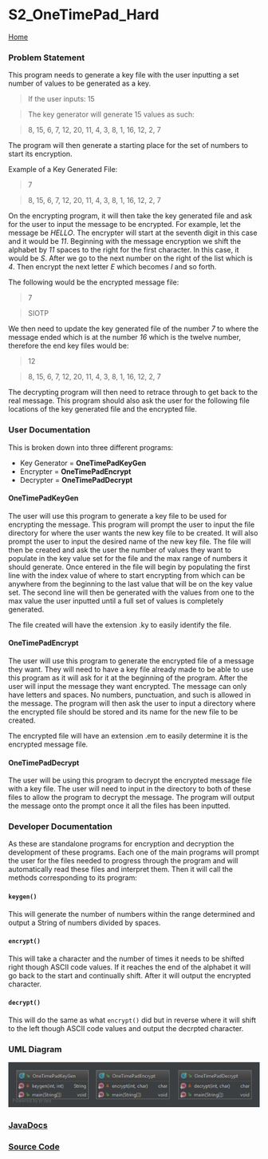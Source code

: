 # S2_OneTimePad_Hard

[Home](https://github.com/Aleyx4/Introduction-to-Software-Design-Fall-2017 "Home")

### Problem Statement
This program needs to generate a key file with the user inputting a set number of values to be generated as a key.

>If the user inputs: 15

>The key generator will generate 15 values as such:

>8, 15, 6, 7, 12, 20, 11, 4, 3, 8, 1, 16, 12, 2, 7

The program will then generate a starting place for the set of numbers to start its encryption.

Example of a Key Generated File:

>7

>8, 15, 6, 7, 12, 20, 11, 4, 3, 8, 1, 16, 12, 2, 7

On the encrypting program, it will then take the key generated file and ask for the user to input the message to be encrypted. For example, let the message be *HELLO*. The encrypter will start at the seventh digit in this case and it would be *11*. Beginning with the message encryption we shift the alphabet by *11* spaces to the right for the first character. In this case, it would be *S*. After we go to the next number on the right of the list which is *4*. Then encrypt the next letter *E* which becomes *I* and so forth.

The following would be the encrypted message file:

>7

>SIOTP

We then need to update the key generated file of the number *7* to where the message ended which is at the number *16* which is the twelve number, therefore the end key files would be:

>12

>8, 15, 6, 7, 12, 20, 11, 4, 3, 8, 1, 16, 12, 2, 7

The decrypting program will then need to retrace through to get back to the real message. This program should also ask the user for the following file locations of the key generated file and the encrypted file.

### User Documentation

This is broken down into three different programs:
- Key Generator = **OneTimePadKeyGen**
- Encrypter = **OneTimePadEncrypt**
- Decrypter = **OneTimePadDecrypt**

#### OneTimePadKeyGen

The user will use this program to generate a key file to be used for encrypting the message. This program will prompt the user to input the file directory for where the user wants the new key file to be created. It will also prompt the user to input the desired name of the new key file. The file will then be created and ask the user the number of values they want to populate in the key value set for the file and the max range of numbers it should generate. Once entered in the file will begin by populating the first line with the index value of where to start encrypting from which can be anywhere from the beginning to the last value that will be on the key value set. The second line will then be generated with the values from one to the max value the user inputted until a full set of values is completely generated.

The file created will have the extension .ky to easily identify the file.

#### OneTimePadEncrypt

The user will use this program to generate the encrypted file of a message they want. They will need to have a key file already made to be able to use this program as it will ask for it at the beginning of the program. After the user will input the message they want encrypted. The message can only have letters and spaces. No numbers, punctuation, and such is allowed in the message. The program will then ask the user to input a directory where the encrypted file should be stored and its name for the new file to be created.

The encrypted file will have an extension .em to easily determine it is the encrypted message file.

#### OneTimePadDecrypt

The user will be using this program to decrypt the encrypted message file with a key file. The user will need to input in the directory to both of these files to allow the program to decrypt the message. The program will output the message onto the prompt once it all the files has been inputted.

### Developer Documentation

As these are standalone programs for encryption and decryption the development of these programs. Each one of the main programs will prompt the user for the files needed to progress through the program and will automatically read these files and interpret them. Then it will call the methods corresponding to its program:

#### `keygen()`
This will generate the number of numbers within the range determined and output a String of numbers divided by spaces.

#### `encrypt()`
This will take a character and the number of times it needs to be shifted right though ASCII code values. If it reaches the end of the alphabet it will go back to the start and continually shift. After it will output the encrypted character.

#### `decrypt()`
This will do the same as what `encrypt()` did but in reverse where it will shift to the left though ASCII code values and output the decrpted character.

### UML Diagram

![S2_OneTimePad_Hard_UML](https://github.com/Aleyx4/Introduction-to-Software-Design-Fall-2017/blob/master/S2_OneTimePad_Hard/doc/S2_OneTimePad_Hard_UML.png?raw=true)

### [JavaDocs](https://github.com/Aleyx4/Introduction-to-Software-Design-Fall-2017/tree/master/S2_OneTimePad_Hard/doc)

### [Source Code](https://github.com/Aleyx4/Introduction-to-Software-Design-Fall-2017/tree/master/S2_OneTimePad_Hard/src)
